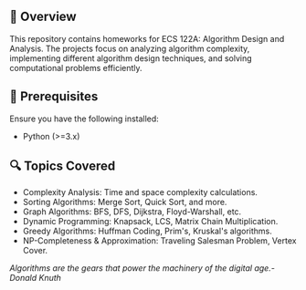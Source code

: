## 📌 Overview
This repository contains homeworks for ECS 122A: Algorithm Design and Analysis. The projects focus on analyzing algorithm complexity, implementing different algorithm design techniques, and solving computational problems efficiently.

## 🚀 Prerequisites
Ensure you have the following installed:
- Python (>=3.x)


## 🔍 Topics Covered
- Complexity Analysis: Time and space complexity calculations.
- Sorting Algorithms: Merge Sort, Quick Sort, and more.
- Graph Algorithms: BFS, DFS, Dijkstra, Floyd-Warshall, etc.
- Dynamic Programming: Knapsack, LCS, Matrix Chain Multiplication.
- Greedy Algorithms: Huffman Coding, Prim's, Kruskal's algorithms.
- NP-Completeness & Approximation: Traveling Salesman Problem, Vertex Cover.


 *Algorithms are the gears that power the machinery of the digital age.-Donald Knuth* 
